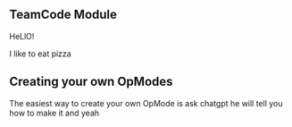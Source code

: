 ## TeamCode Module

HeLlO!

I like to eat pizza

## Creating your own OpModes

The easiest way to create your own OpMode is ask chatgpt
he will tell you how to make it and yeah
